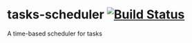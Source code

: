 # tasks-scheduler [![Build Status](https://travis-ci.org/Collaborne/tasks-scheduler.svg?branch=master)](https://travis-ci.org/Collaborne/tasks-scheduler)

A time-based scheduler for tasks
